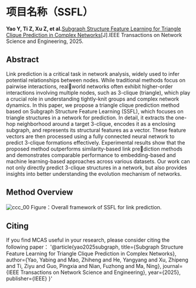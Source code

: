 # 项目名称（SSFL）
**Yao Y, Ti Z, Xu Z, et al.**[Subgraph Structure Feature Learning for Triangle Clique Prediction in Complex Networks](10.1109/TNSE.2025.3566227)[J].IEEE Transactions on Network Science and Engineering, 2025.
## Abstract
Link prediction is a critical task in network analysis, widely used to infer potential relationships between nodes.
While traditional methods focus on pairwise interactions, realworld networks often exhibit higher-order interactions involving multiple nodes, such as 3-clique (triangle), which play a crucial role in understanding tightly-knit groups and complex network dynamics. In this paper, we propose a triangle clique prediction method based on Subgraph Structure Feature Learning (SSFL), which focuses on triangle structures in a network for prediction. In detail, it extracts the one-hop neighborhood around a target 3-clique, encodes it as a enclosing subgraph, and represents its structural features as a vector. These feature vectors are then processed using a fully connected neural network to predict 3-clique formations effectively. Experimental results show that the proposed method outperforms similarity-based link prediction methods and demonstrates comparable performance to embedding-based and machine learning-based approaches across various datasets. Our work can not only directly predict 3-clique structures in a network, but also provides insights into better understanding the evolution mechanism of networks.
## Method Overview
![ccc_00](https://github.com/user-attachments/assets/c3d7bd7f-0d81-4f6a-aba7-ae4c9492ac67)
Figure：Overall framework of SSFL for link prediction.
## Citing
If you find MCAS useful in your research, please consider citing the following paper：
'@article{yao2025subgraph,
  title={Subgraph Structure Feature Learning for Triangle Clique Prediction in Complex Networks},
  author={Yao, Yabing and Mao, Zhiheng and He, Yangyang and Xu, Zhipeng and Ti, Ziyu and Guo, Pingxia and Nian, Fuzhong and Ma, Ning},
  journal={IEEE Transactions on Network Science and Engineering},
  year={2025},
  publisher={IEEE}
}'
